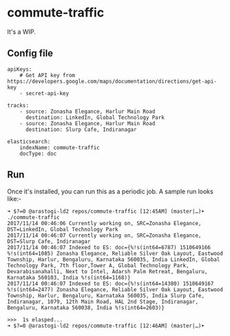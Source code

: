 # commute-traffic

It's a WIP.

## Config file

	apiKeys:
		# Get API key from https://developers.google.com/maps/documentation/directions/get-api-key
		- secret-api-key

	tracks:
		- source: Zonasha Elegance, Harlur Main Road
		  destination: LinkedIn, Global Technology Park
		- source: Zonasha Elegance, Harlur Main Road
		  destination: Slurp Cafe, Indiranagar

	elasticsearch:
		indexName: commute-traffic
		docType: doc

## Run

Once it's installed, you can run this as a periodic job. A sample run looks like:-

	➜ $?=0 @arastogi-ld2 repos/commute-traffic [12:45AM] (master|…)➤ ./commute-traffic
	2017/11/14 00:46:06 Currently working on, SRC=Zonasha Elegance, DST=LinkedIn, Global Technology Park
	2017/11/14 00:46:07 Currently working on, SRC=Zonasha Elegance, DST=Slurp Cafe, Indiranagar
	2017/11/14 00:46:07 Indexed to ES: doc={%!s(int64=6787) 1510649166 %!s(int64=1085) Zonasha Elegance, Reliable Silver Oak Layout, Eastwood Township, Harlur, Bengaluru, Karnataka 560035, India LinkedIn, Global Technology Park, 7th floor,Tower A, Global Technology Park, Devarabisanahalli, Next to Intel, Adarsh Palm Retreat, Bengaluru, Karnataka 560103, India %!s(int64=1168)}
	2017/11/14 00:46:07 Indexed to ES: doc={%!s(int64=14380) 1510649167 %!s(int64=2477) Zonasha Elegance, Reliable Silver Oak Layout, Eastwood Township, Harlur, Bengaluru, Karnataka 560035, India Slurp Cafe, Indiranagar, 1079, 12th Main Road, HAL 2nd Stage, Indiranagar, Bengaluru, Karnataka 560038, India %!s(int64=2603)}

	>>>  1s elasped...
	➜ $?=0 @arastogi-ld2 repos/commute-traffic [12:46AM] (master|…)➤
